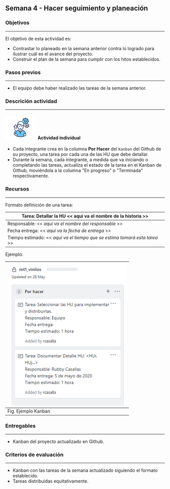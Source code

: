 ## Semana 4 - Hacer seguimiento y planeación

### Objetivos

---

El objetivo de esta actividad es:

- Contrastar lo planeado en la semana anterior contra lo logrado para ilustrar cuál es el avance del proyecto.
- Construir el plan de la semana para cumplir con los hitos establecidos.

### Pasos previos

---

- El equipo debe haber realizado las tareas de la semana anterior.

### Descrición actividad

---

#### ![](./../../assets/images/individuo.png) Actividad individual

- Cada integrante crea en la columna **Por Hacer** del `Kanban` del Github de su proyecto, una tarea por cada una de las HU que debe detallar.
- Durante la semana, cada integrante, a medida que va iniciando o completando las tareas, actualiza el
  estado de la tarea en el Kanban de Github, moviéndola a la columna "En progreso" o "Terminada" respectivamente.

### Recursos

---

Formato definición de una tarea:

| Tarea: Detallar la HU \<\< aquí va el nombre de la historia >>               |
| ---------------------------------------------------------------------------- |
| Responsable: \<\< _aquí va el nombre del responsable_ >>                     |
| Fecha entrega: \<\< _aquí va la fecha de entrega_ >>                         |
| Tiempo estimado: \<\< _aquí va el tiempo que se estima tomará esta tarea_ >> |

Ejemplo:

| ![](./../../assets/images/kanbanTODO.PNG) |
| ----------------------------------------- |
| Fig. Ejemplo Kanban                       |

### Entregables

---

- Kanban del proyecto actualizado en Github.

### Criterios de evaluación

---

- Kanban con las tareas de la semana actualizado siguiendo el formato establecido.
- Tareas distribuidas equitativamente.

